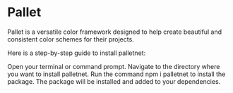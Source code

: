 # Pallet
Pallet is a versatile color framework designed to help create beautiful and consistent color schemes for their projects. 

Here is a step-by-step guide to install palletnet:

Open your terminal or command prompt.
Navigate to the directory where you want to install palletnet.
Run the command npm i palletnet to install the package.
The package will be installed and added to your dependencies.
